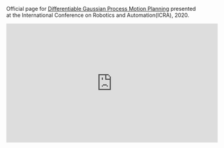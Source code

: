 Official page for [Differentiable Gaussian Process Motion Planning](https://arxiv.org/abs/1907.09591) presented at the International Conference on Robotics and Automation(ICRA), 2020.

<iframe width="560" height="315" src="https://www.youtube.com/embed/OpVf48d6A-o" frameborder="0" allow="accelerometer; autoplay; encrypted-media; gyroscope; picture-in-picture" allowfullscreen></iframe>
